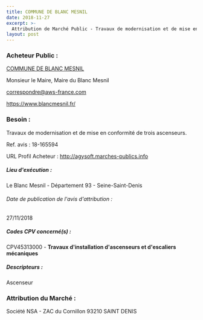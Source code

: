 ```yaml
---
title: COMMUNE DE BLANC MESNIL
date: 2018-11-27
excerpt: >-
  Attribution de Marché Public - Travaux de modernisation et de mise en conformité de trois ascenseurs
layout: post
---
```


### Acheteur Public : 
<a href="/acheteur-136/siren-219300076"> COMMUNE DE BLANC MESNIL</a><br/>

Monsieur le Maire, Maire du Blanc Mesnil

correspondre@aws-france.com


https://www.blancmesnil.fr/
### Besoin :

Travaux de modernisation et de mise en conformité de trois ascenseurs.

Ref. avis : 18-165594

URL Profil Acheteur : http://agysoft.marches-publics.info

##### Lieu d'exécution :

Le Blanc Mesnil - Département 93 - Seine-Saint-Denis

###### Date de publication de l'avis d'attribution : 
27/11/2018

##### Codes CPV concerné(s) :
CPV45313000 - **Travaux d'installation d'ascenseurs et d'escaliers mécaniques** <br/>

##### Descripteurs :
Ascenseur <br/>

### Attribution du Marché :
Société NSA - ZAC du Cornillon 93210 SAINT DENIS <br/>

